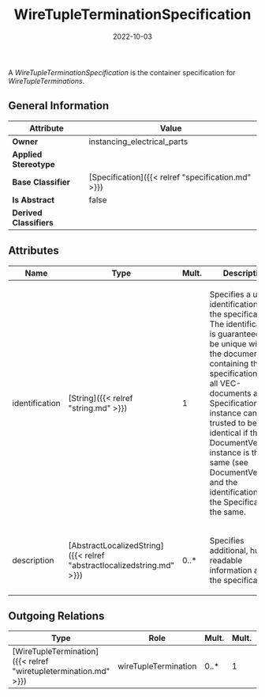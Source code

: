 ﻿---
title: WireTupleTerminationSpecification
toc: false
type: specs
date: "2022-10-03"
draft: false
specification: VEC
version: 2.0.1
documentType: "Recommendation"
elementType: Class
classes:
  - WireTupleTerminationSpecification
menu_name: vec-2.0.1
---
<p> A <i>WireTupleTerminationSpecification</i> is the container specification for <i>WireTupleTerminations</i>.      </p>

## General Information

| Attribute               | Value |
|-------------------------|-------|
| **Owner**               | instancing_electrical_parts |
| **Applied Stereotype**  |   |
| **Base Classifier**     | [Specification]({{< relref "specification.md" >}})<br/>  |
| **Is Abstract**         | false |
| **Derived Classifiers** |   |

## Attributes
|  Name  |  Type  |  Mult.  |  Description  |  Owning Classifier  |
|--------|--------|---------|---------------|--------------|
|identification | [String]({{< relref "string.md" >}}) | 1 | <p> Specifies a unique identification of the specification. The identification is guaranteed to be unique within the document containing the specification. For all VEC-documents a Specification-instance can be trusted to be identical if the DocumentVersion-instance is the same (see DocumentVersion) and the identification of the Specification is the same.      </p> | [Specification]({{< relref "specification.md" >}}) |
|description | [AbstractLocalizedString]({{< relref "abstractlocalizedstring.md" >}}) | 0..* | <p> Specifies additional, human readable information about the specification.      </p> | [Specification]({{< relref "specification.md" >}}) |

## Outgoing Relations
|    Type  |   Role   |   Mult.   |   Mult.   |   Description   |
|----------|----------|-----------|-----------|-----------------|
| [WireTupleTermination]({{< relref "wiretupletermination.md" >}}) | wireTupleTermination | 0..* | 1 |  |
